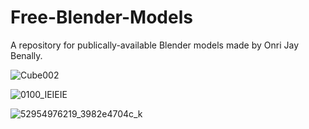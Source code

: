 # Free-Blender-Models
A repository for publically-available Blender models made by Onri Jay Benally.

![Cube002](https://github.com/OJB-Quantum/Free-Blender-Models/assets/88035770/6be339c6-77ad-49e4-8eea-91a1907fb1fb)

![0100_IEIEIE](https://github.com/OJB-Quantum/Free-Blender-Models/assets/88035770/839141e0-672c-4806-b852-d2ddebf48598)

![52954976219_3982e4704c_k](https://github.com/OJB-Quantum/Free-Blender-Models/assets/88035770/44cac39e-aa30-47a6-be6c-e626d13f9cb7)
